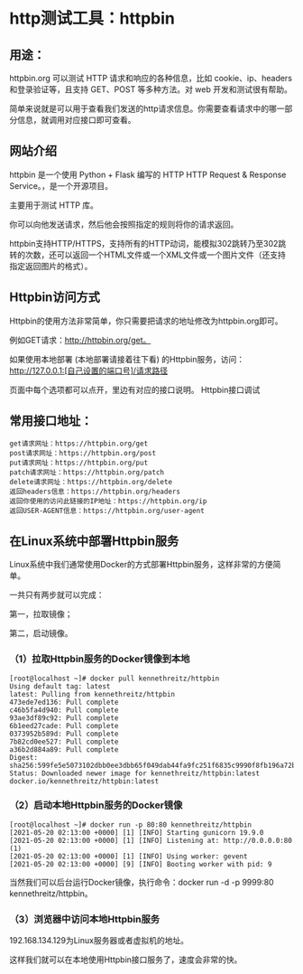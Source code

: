 # http测试工具：httpbin

## 用途：

httpbin.org 可以测试 HTTP 请求和响应的各种信息，比如 cookie、ip、headers 和登录验证等，且支持 GET、POST 等多种方法。对 web 开发和测试很有帮助。

简单来说就是可以用于查看我们发送的http请求信息。你需要查看请求中的哪一部分信息，就调用对应接口即可查看。


## 网站介绍

httpbin 是一个使用 Python + Flask 编写的 HTTP HTTP Request & Response Service。，是一个开源项目。

主要用于测试 HTTP 库。

你可以向他发送请求，然后他会按照指定的规则将你的请求返回。

httpbin支持HTTP/HTTPS，支持所有的HTTP动词，能模拟302跳转乃至302跳转的次数，还可以返回一个HTML文件或一个XML文件或一个图片文件（还支持指定返回图片的格式）。


## Httpbin访问方式

Httpbin的使用方法非常简单，你只需要把请求的地址修改为httpbin.org即可。

例如GET请求：http://httpbin.org/get。

如果使用本地部署 (本地部署请接着往下看) 的Httpbin服务，访问：http://127.0.0.1:[自己设置的端口号]/请求路径

页面中每个选项都可以点开，里边有对应的接口说明。
Httpbin接口调试


## 常用接口地址：

    get请求网址：https://httpbin.org/get
    post请求网址：https://httpbin.org/post
    put请求网址：https://httpbin.org/put
    patch请求网址：https://httpbin.org/patch
    delete请求网址：https://httpbin.org/delete
    返回headers信息：https://httpbin.org/headers
    返回你使用的访问此链接的IP地址：https://httpbin.org/ip
    返回USER-AGENT信息：https://httpbin.org/user-agent


## 在Linux系统中部署Httpbin服务

Linux系统中我们通常使用Docker的方式部署Httpbin服务，这样非常的方便简单。

一共只有两步就可以完成：

第一，拉取镜像；

第二，启动镜像。

### （1）拉取Httpbin服务的Docker镜像到本地

    [root@localhost ~]# docker pull kennethreitz/httpbin
    Using default tag: latest
    latest: Pulling from kennethreitz/httpbin
    473ede7ed136: Pull complete
    c46b5fa4d940: Pull complete
    93ae3df89c92: Pull complete
    6b1eed27cade: Pull complete
    0373952b589d: Pull complete
    7b82cd0ee527: Pull complete
    a36b2d884a89: Pull complete
    Digest: sha256:599fe5e5073102dbb0ee3dbb65f049dab44fa9fc251f6835c9990f8fb196a72b
    Status: Downloaded newer image for kennethreitz/httpbin:latest
    docker.io/kennethreitz/httpbin:latest

### （2）启动本地Httpbin服务的Docker镜像

    [root@localhost ~]# docker run -p 80:80 kennethreitz/httpbin
    [2021-05-20 02:13:00 +0000] [1] [INFO] Starting gunicorn 19.9.0
    [2021-05-20 02:13:00 +0000] [1] [INFO] Listening at: http://0.0.0.0:80 (1)
    [2021-05-20 02:13:00 +0000] [1] [INFO] Using worker: gevent
    [2021-05-20 02:13:00 +0000] [9] [INFO] Booting worker with pid: 9

当然我们可以后台运行Docker镜像，执行命令：docker run -d -p 9999:80 kennethreitz/httpbin。

### （3）浏览器中访问本地Httpbin服务

192.168.134.129为Linux服务器或者虚拟机的地址。

这样我们就可以在本地使用Httpbin接口服务了，速度会非常的快。
